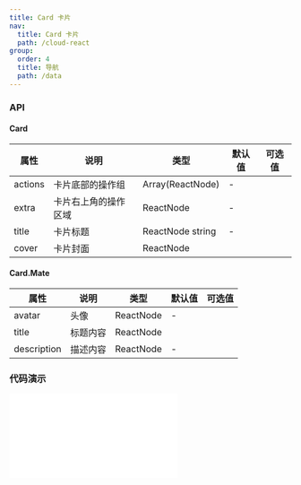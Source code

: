```yaml
---
title: Card 卡片
nav:
  title: Card 卡片
  path: /cloud-react
group:
  order: 4
  title: 导航
  path: /data
---
```


### API

#### Card

| 属性        | 说明                 | 类型             | 默认值     | 可选值     |
| ----------- | -------------------- | ---------------- | ---------- |---------- |
| actions  | 卡片底部的操作组         | Array(ReactNode)            | -      ||
| extra  | 卡片右上角的操作区域               | ReactNode            |-         ||
| title      | 卡片标题            | ReactNode string | -        | |
| cover      | 卡片封面             | ReactNode |      | |

#### Card.Mate
| 属性        | 说明                 | 类型             | 默认值     | 可选值     |
| ----------- | -------------------- | ---------------- | ---------- |---------- |
| avatar  | 头像         | ReactNode            | -      ||
| title  | 标题内容               | ReactNode            |        ||
| description      | 描述内容            | ReactNode | -        | |

 ### 代码演示 

<embed src="@components/card/demos/basic-card.md" /> 
